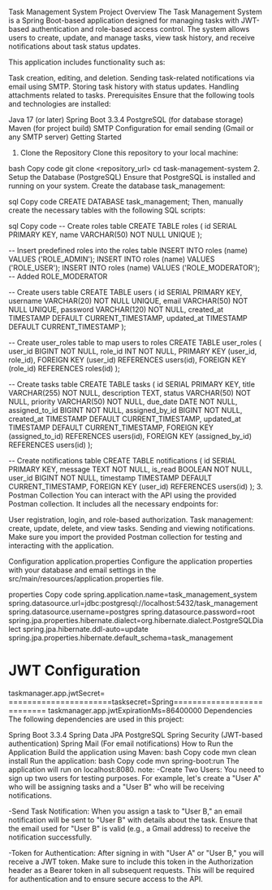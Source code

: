 Task Management System
Project Overview
The Task Management System is a Spring Boot-based application designed for managing tasks with JWT-based authentication and role-based access control. The system allows users to create, update, and manage tasks, view task history, and receive notifications about task status updates.

This application includes functionality such as:

Task creation, editing, and deletion.
Sending task-related notifications via email using SMTP.
Storing task history with status updates.
Handling attachments related to tasks.
Prerequisites
Ensure that the following tools and technologies are installed:

Java 17 (or later)
Spring Boot 3.3.4
PostgreSQL (for database storage)
Maven (for project build)
SMTP Configuration for email sending (Gmail or any SMTP server)
Getting Started
1. Clone the Repository
Clone this repository to your local machine:

bash
Copy code
git clone <repository_url>
cd task-management-system
2. Setup the Database (PostgreSQL)
Ensure that PostgreSQL is installed and running on your system. Create the database task_management:

sql
Copy code
CREATE DATABASE task_management;
Then, manually create the necessary tables with the following SQL scripts:

sql
Copy code
-- Create roles table
CREATE TABLE roles (
    id SERIAL PRIMARY KEY,
    name VARCHAR(50) NOT NULL UNIQUE
);

-- Insert predefined roles into the roles table
INSERT INTO roles (name) VALUES ('ROLE_ADMIN');
INSERT INTO roles (name) VALUES ('ROLE_USER');
INSERT INTO roles (name) VALUES ('ROLE_MODERATOR');  -- Added ROLE_MODERATOR

-- Create users table
CREATE TABLE users (
    id SERIAL PRIMARY KEY,
    username VARCHAR(20) NOT NULL UNIQUE,
    email VARCHAR(50) NOT NULL UNIQUE,
    password VARCHAR(120) NOT NULL,
    created_at TIMESTAMP DEFAULT CURRENT_TIMESTAMP,
    updated_at TIMESTAMP DEFAULT CURRENT_TIMESTAMP
);

-- Create user_roles table to map users to roles
CREATE TABLE user_roles (
    user_id BIGINT NOT NULL,
    role_id INT NOT NULL,
    PRIMARY KEY (user_id, role_id),
    FOREIGN KEY (user_id) REFERENCES users(id),
    FOREIGN KEY (role_id) REFERENCES roles(id)
);

-- Create tasks table
CREATE TABLE tasks (
    id SERIAL PRIMARY KEY,
    title VARCHAR(255) NOT NULL,
    description TEXT,
    status VARCHAR(50) NOT NULL,
    priority VARCHAR(50) NOT NULL,
    due_date DATE NOT NULL,
    assigned_to_id BIGINT NOT NULL,
    assigned_by_id BIGINT NOT NULL,
    created_at TIMESTAMP DEFAULT CURRENT_TIMESTAMP,
    updated_at TIMESTAMP DEFAULT CURRENT_TIMESTAMP,
    FOREIGN KEY (assigned_to_id) REFERENCES users(id),
    FOREIGN KEY (assigned_by_id) REFERENCES users(id)
);

-- Create notifications table
CREATE TABLE notifications (
    id SERIAL PRIMARY KEY,
    message TEXT NOT NULL,
    is_read BOOLEAN NOT NULL,
    user_id BIGINT NOT NULL,
    timestamp TIMESTAMP DEFAULT CURRENT_TIMESTAMP,
    FOREIGN KEY (user_id) REFERENCES users(id)
);
3. Postman Collection
You can interact with the API using the provided Postman collection. It includes all the necessary endpoints for:

User registration, login, and role-based authorization.
Task management: create, update, delete, and view tasks.
Sending and viewing notifications.
Make sure you import the provided Postman collection for testing and interacting with the application.

Configuration
application.properties
Configure the application properties with your database and email settings in the src/main/resources/application.properties file.

properties
Copy code
spring.application.name=task_management_system
spring.datasource.url=jdbc:postgresql://localhost:5432/task_management
spring.datasource.username=postgres
spring.datasource.password=root
spring.jpa.properties.hibernate.dialect=org.hibernate.dialect.PostgreSQLDialect
spring.jpa.hibernate.ddl-auto=update
spring.jpa.properties.hibernate.default_schema=task_management

# JWT Configuration
taskmanager.app.jwtSecret= ======================tasksecret=Spring===========================
taskmanager.app.jwtExpirationMs=86400000
Dependencies
The following dependencies are used in this project:

Spring Boot 3.3.4
Spring Data JPA
PostgreSQL
Spring Security (JWT-based authentication)
Spring Mail (For email notifications)
How to Run the Application
Build the application using Maven:
bash
Copy code
mvn clean install
Run the application:
bash
Copy code
mvn spring-boot:run
The application will run on localhost:8080.
note:
-Create Two Users: You need to sign up two users for testing purposes. For example, let's create a "User A" who will be assigning tasks and a "User B" who will be receiving notifications.

-Send Task Notification: When you assign a task to "User B," an email notification will be sent to "User B" with details about the task. Ensure that the email used for "User B" is valid (e.g., a Gmail address) to receive the notification successfully.

-Token for Authentication: After signing in with "User A" or "User B," you will receive a JWT token. Make sure to include this token in the Authorization header as a Bearer token in all subsequent requests. This will be required for authentication and to ensure secure access to the API.